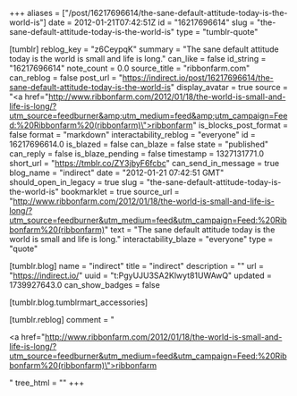 +++
aliases = ["/post/16217696614/the-sane-default-attitude-today-is-the-world-is"]
date = 2012-01-21T07:42:51Z
id = "16217696614"
slug = "the-sane-default-attitude-today-is-the-world-is"
type = "tumblr-quote"

[tumblr]
reblog_key = "z6CeypqK"
summary = "The sane default attitude today is the world is small and life is long."
can_like = false
id_string = "16217696614"
note_count = 0.0
source_title = "ribbonfarm.com"
can_reblog = false
post_url = "https://indirect.io/post/16217696614/the-sane-default-attitude-today-is-the-world-is"
display_avatar = true
source = "<a href=\"http://www.ribbonfarm.com/2012/01/18/the-world-is-small-and-life-is-long/?utm_source=feedburner&amp;utm_medium=feed&amp;utm_campaign=Feed:%20Ribbonfarm%20(ribbonfarm)\">ribbonfarm</a>"
is_blocks_post_format = false
format = "markdown"
interactability_reblog = "everyone"
id = 16217696614.0
is_blazed = false
can_blaze = false
state = "published"
can_reply = false
is_blaze_pending = false
timestamp = 1327131771.0
short_url = "https://tmblr.co/ZY3jbyF6fcbc"
can_send_in_message = true
blog_name = "indirect"
date = "2012-01-21 07:42:51 GMT"
should_open_in_legacy = true
slug = "the-sane-default-attitude-today-is-the-world-is"
bookmarklet = true
source_url = "http://www.ribbonfarm.com/2012/01/18/the-world-is-small-and-life-is-long/?utm_source=feedburner&utm_medium=feed&utm_campaign=Feed:%20Ribbonfarm%20(ribbonfarm)"
text = "The sane default attitude today is the world is small and life is long."
interactability_blaze = "everyone"
type = "quote"

[tumblr.blog]
name = "indirect"
title = "indirect"
description = ""
url = "https://indirect.io/"
uuid = "t:PgyUJU3SA2Klwyt81UWAwQ"
updated = 1739927643.0
can_show_badges = false

[tumblr.blog.tumblrmart_accessories]

[tumblr.reblog]
comment = "<p><a href=\"http://www.ribbonfarm.com/2012/01/18/the-world-is-small-and-life-is-long/?utm_source=feedburner&utm_medium=feed&utm_campaign=Feed:%20Ribbonfarm%20(ribbonfarm)\">ribbonfarm</a></p>"
tree_html = ""
+++
